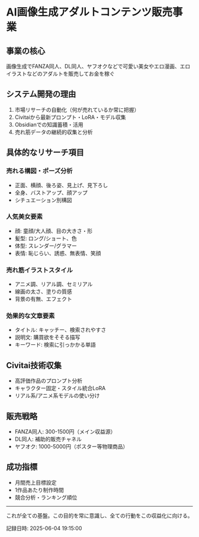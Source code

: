 # AI画像生成アダルトコンテンツ販売事業

## 事業の核心
画像生成でFANZA同人、DL同人、ヤフオクなどで可愛い美女やエロ漫画、エロイラストなどのアダルトを販売してお金を稼ぐ

## システム開発の理由
1. 市場リサーチの自動化（何が売れているか常に把握）
2. Civitaiから最新プロンプト・LoRA・モデル収集
3. Obsidianでの知識蓄積・活用
4. 売れ筋データの継続的収集と分析

## 具体的なリサーチ項目

### 売れる構図・ポーズ分析
- 正面、横顔、後ろ姿、見上げ、見下ろし
- 全身、バストアップ、顔アップ
- シチュエーション別構図

### 人気美女要素
- 顔: 童顔/大人顔、目の大きさ・形
- 髪型: ロング/ショート、色
- 体型: スレンダー/グラマー
- 表情: 恥じらい、誘惑、無表情、笑顔

### 売れ筋イラストスタイル
- アニメ調、リアル調、セミリアル
- 線画の太さ、塗りの質感
- 背景の有無、エフェクト

### 効果的な文章要素
- タイトル: キャッチー、検索されやすさ
- 説明文: 購買欲をそそる描写
- キーワード: 検索に引っかかる単語

## Civitai技術収集
- 高評価作品のプロンプト分析
- キャラクター固定・スタイル統合LoRA
- リアル系/アニメ系モデルの使い分け

## 販売戦略
- FANZA同人: 300-1500円（メイン収益源）
- DL同人: 補助的販売チャネル
- ヤフオク: 1000-5000円（ポスター等物理商品）

## 成功指標
- 月間売上目標設定
- 1作品あたり制作時間
- 競合分析・ランキング順位

---
これが全ての基盤。この目的を常に意識し、全ての行動をこの収益化に向ける。

記録日時: 2025-06-04 19:15:00